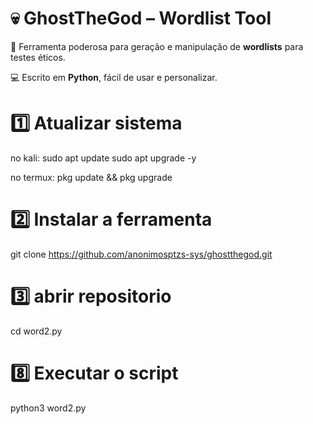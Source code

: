 # 💀 GhostTheGod – Wordlist Tool
🚀 Ferramenta poderosa para geração e manipulação de **wordlists** para testes éticos.  

💻 Escrito em **Python**, fácil de usar e personalizar.  


# 1️⃣ Atualizar sistema
no kali: sudo apt update
sudo apt upgrade -y

no termux: pkg update && pkg upgrade


# 2️⃣ Instalar a ferramenta 
git clone https://github.com/anonimosptzs-sys/ghostthegod.git

# 3️⃣ abrir repositorio
cd word2.py

# 8️⃣ Executar o script
python3 word2.py

